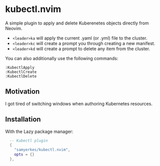 # kubectl.nvim

A simple plugin to apply and delete Kuberenetes objects directly from Neovim.

* `<leader>ka` will apply the current .yaml (or .yml) file to the cluster.
* `<leader>kc` will create a prompt you through creating a new manifest.
* `<leader>kd` will create a prompt to delete any item from the cluster.

You can also additionally use the following commands:

```vim
:KubectlApply
:KubectlCreate
:KubectlDelete
```

## Motivation

I got tired of switching windows when authoring Kubernetes resources.

## Installation

With the Lazy package manager:

```lua
  -- Kubectl plugin
  {
    "samyerkes/kubectl.nvim",
    opts = {}
  },
```
